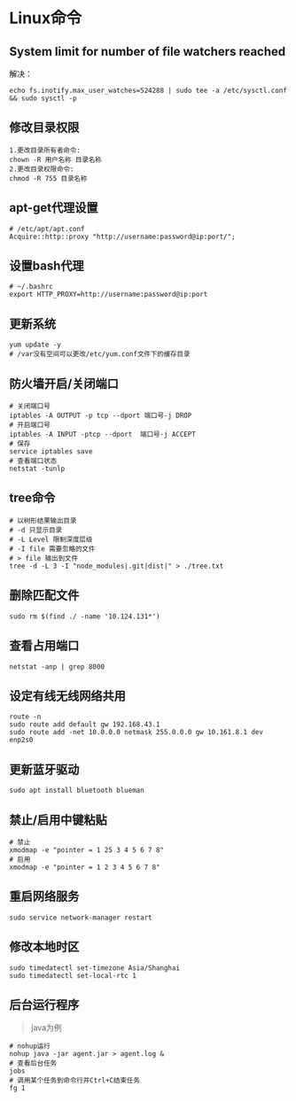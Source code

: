 # Linux命令

## System limit for number of file watchers reached

解决：

```
echo fs.inotify.max_user_watches=524288 | sudo tee -a /etc/sysctl.conf && sudo sysctl -p
```



## 修改目录权限

```
1.更改目录所有者命令:
chown -R 用户名称 目录名称
2.更改目录权限命令:
chmod -R 755 目录名称
```

## apt-get代理设置

```
# /etc/apt/apt.conf
Acquire::http::proxy "http://username:password@ip:port/";
```

## 设置bash代理

```
# ~/.bashrc
export HTTP_PROXY=http://username:password@ip:port
```

## 更新系统

```
yum update -y
# /var没有空间可以更改/etc/yum.conf文件下的缓存目录
```

## 防火墙开启/关闭端口

```
# 关闭端口号
iptables -A OUTPUT -p tcp --dport 端口号-j DROP
# 开启端口号
iptables -A INPUT -ptcp --dport  端口号-j ACCEPT
# 保存
service iptables save
# 查看端口状态
netstat -tunlp
```

## tree命令

```
# 以树形结果输出目录
# -d 只显示目录
# -L Level 限制深度层级
# -I file 需要忽略的文件
# > file 输出到文件
tree -d -L 3 -I "node_modules|.git|dist|" > ./tree.txt
```

## 删除匹配文件

```
sudo rm $(find ./ -name '10.124.131*')
```

## 查看占用端口

```
netstat -anp | grep 8000
```

## 设定有线无线网络共用

```
route -n
sudo route add default gw 192.168.43.1
sudo route add -net 10.0.0.0 netmask 255.0.0.0 gw 10.161.8.1 dev enp2s0
```

## 更新蓝牙驱动

```
sudo apt install bluetooth blueman
```

## 禁止/启用中键粘贴

```
# 禁止
xmodmap -e "pointer = 1 25 3 4 5 6 7 8"
# 启用
xmodmap -e "pointer = 1 2 3 4 5 6 7 8"
```

## 重启网络服务

```
sudo service network-manager restart
```

## 修改本地时区

```
sudo timedatectl set-timezone Asia/Shanghai
sudo timedatectl set-local-rtc 1
```

## 后台运行程序

> java为例

```shell
# nohup运行
nohup java -jar agent.jar > agent.log &
# 查看后台任务
jobs
# 调用某个任务到命令行并Ctrl+C结束任务
fg 1
```

